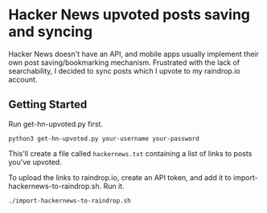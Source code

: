 # Hacker News upvoted posts saving and syncing

Hacker News doesn't have an API, and mobile apps usually implement their own post saving/bookmarking mechanism. Frustrated with the lack of searchability, I decided to sync posts which I upvote to my raindrop.io account.

## Getting Started

Run get-hn-upvoted.py first.

```
python3 get-hn-upvoted.py your-username your-password 
```

This'll create a file called `hackernews.txt` containing a list of links to posts you've upvoted.

To upload the links to raindrop.io, create an API token, and add it to import-hackernews-to-raindrop.sh. Run it.

```
./import-hackernews-to-raindrop.sh
```
